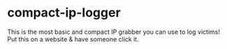 # compact-ip-logger
This is the most basic and compact IP grabber you can use to log victims! Put this on a website &amp; have someone click it.
